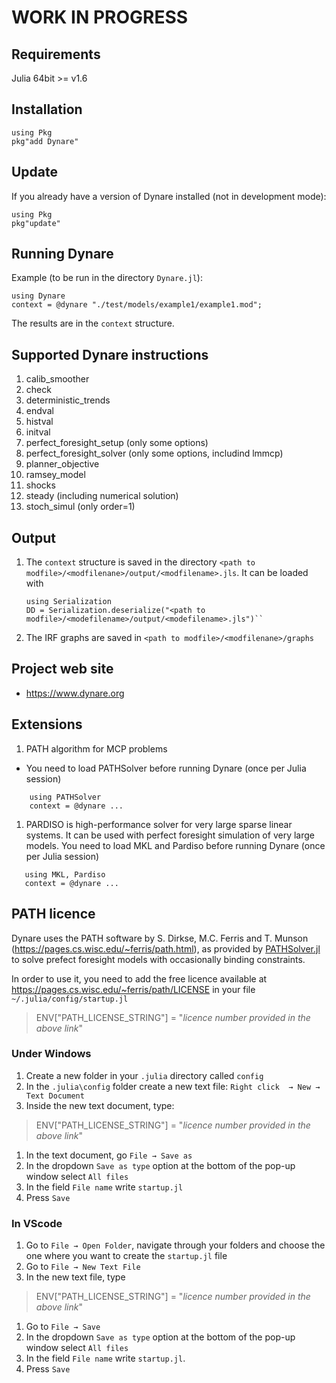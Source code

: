 # WORK IN PROGRESS

## Requirements
Julia 64bit >= v1.6

## Installation 

```
using Pkg
pkg"add Dynare"
```
## Update
If you already have a version of Dynare installed (not in development mode):
```
using Pkg
pkg"update"
```
## Running Dynare

Example (to be run in the directory ``Dynare.jl``):
```
using Dynare
context = @dynare "./test/models/example1/example1.mod";
```
The results are in the ``context`` structure.

## Supported Dynare instructions

1. calib_smoother
1. check
1. deterministic_trends
1. endval
1. histval
1. initval
1. perfect\_foresight\_setup (only some options)
1. perfect\_foresight\_solver (only some options, includind lmmcp)
1. planner_objective
1. ramsey\_model
1. shocks
1. steady (including numerical solution)
1. stoch_simul (only order=1)

## Output
1. The ``context`` structure is saved in the directory
   ``<path to modfile>/<modfilenane>/output/<modfilename>.jls``. It can be loaded with
   ```
   using Serialization
   DD = Serialization.deserialize("<path to modfile>/<modefilename>/output/<modefilename>.jls")``
   ```
1. The IRF graphs are saved in ``<path to
   modfile>/<modfilenane>/graphs``
   
## Project web site

- https://www.dynare.org

## Extensions
1. PATH algorithm for MCP problems
  - You need to load PATHSolver before running Dynare (once per Julia
    session)
```
	using PATHSolver
    context = @dynare ...
```
1. PARDISO is high-performance solver for very large sparse linear
   systems. It can be used with perfect foresight simulation of very
   large models. You need to load MKL and Pardiso before running
   Dynare (once per Julia session)
```
   using MKL, Pardiso
   context = @dynare ...
```

## PATH licence

Dynare uses the PATH software by S. Dirkse, M.C. Ferris and T. Munson (https://pages.cs.wisc.edu/~ferris/path.html),
as provided by
[PATHSolver.jl](https://github.com/chkwon/PATHSolver.jl) to solve
prefect foresight models with occasionally binding constraints. 

In order to use it, you need to add the free licence available at
https://pages.cs.wisc.edu/~ferris/path/LICENSE in your file
``~/.julia/config/startup.jl``

> ENV["PATH_LICENSE_STRING"] = "*licence number provided in the above
> link*"

### Under Windows
1. Create a new folder in your ``.julia`` directory called ``config``
1. In the ``.julia\config`` folder create a new text file: ``Right click  → New → Text Document``
1. Inside the new text document, type:

> ENV["PATH_LICENSE_STRING"] = "*licence number provided in the above
> link*"

1. In the text document, go ``File → Save as``
1. In the dropdown ``Save as type`` option at the bottom of the pop-up window select ``All files``
1. In the field ``File name`` write ``startup.jl``
1. Press ``Save``

### In VScode
1. Go to ``File → Open Folder``, navigate through your folders and choose the one where you want to create the ``startup.jl`` file
1. Go to ``File → New Text File``
1. In the new text file, type
> ENV["PATH_LICENSE_STRING"] = "*licence number provided in the above
> link*"

1. Go to ``File → Save``
1. In the dropdown ``Save as type`` option at the bottom of the pop-up window select ``All files``
1. In the field ``File name`` write ``startup.jl``.
1. Press ``Save``
